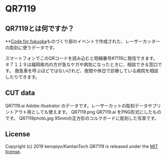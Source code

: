 # QR7119

## QR7119とは何ですか？
**[Code for fukuoka](https://www.facebook.com/code4fukuoka/)ものづくり部のイベントで作成された、レーザーカッターの彫刻に使うデータです。

スマートフォンでこのQRコードを読み込むと短縮番号#7119に発信できます。
＃７１１９は福岡県内の方が急なケガや病気になったときに、相談できる窓口です。
救急車を呼ぶほどではないけれど、夜間や休日で診療している病院を相談したりできます。

## CUT data
QR7119.ai Adobe illustrator のデータです。レーザーカットの彫刻データやプリントアウト用としても使えます。
QR7119.png QR7119.ai をPNG形式にしたものです。
QR7119photo.jpg 95mmの正方形のコルクボードに彫刻した写真です。

## License
Copyright (c) 2019 keropiyo/KantanTech
QR7119 is released under the [MIT license](https://opensource.org/licenses/mit-license.php).

